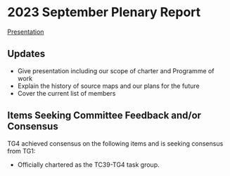 # 2023 September Plenary Report

[Presentation](https://docs.google.com/presentation/d/11Cv2XnTZfd9yBCq1WctKzSwc9Q2ZJkhklOVTbNyUyxU)

## Updates

- Give presentation including our scope of charter and Programme of work
- Explain the history of source maps and our plans for the future
- Cover the current list of members

## Items Seeking Committee Feedback and/or Consensus

TG4 achieved consensus on the following items and is seeking consensus from TG1:

- Officially chartered as the TC39-TG4 task group.
